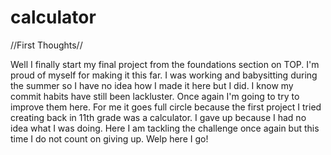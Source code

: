 # calculator

//First Thoughts//

Well I finally start my final project from the foundations section on TOP. I'm proud of myself for making it this far. I was working and babysitting during the summer so I have no idea how I made it here but I did. I know my commit habits have still been lackluster. Once again I'm going to try to improve them here. For me it goes full circle because the first project I tried creating back in 11th grade was a calculator. I gave up because I had no idea what I was doing. Here I am tackling the challenge once again but this time I do not count on giving up. Welp here I go!